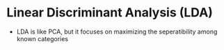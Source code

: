 # Linear Discriminant Analysis (LDA) 

- LDA is like PCA, but it focuses on maximizing the seperatibility among known categories
